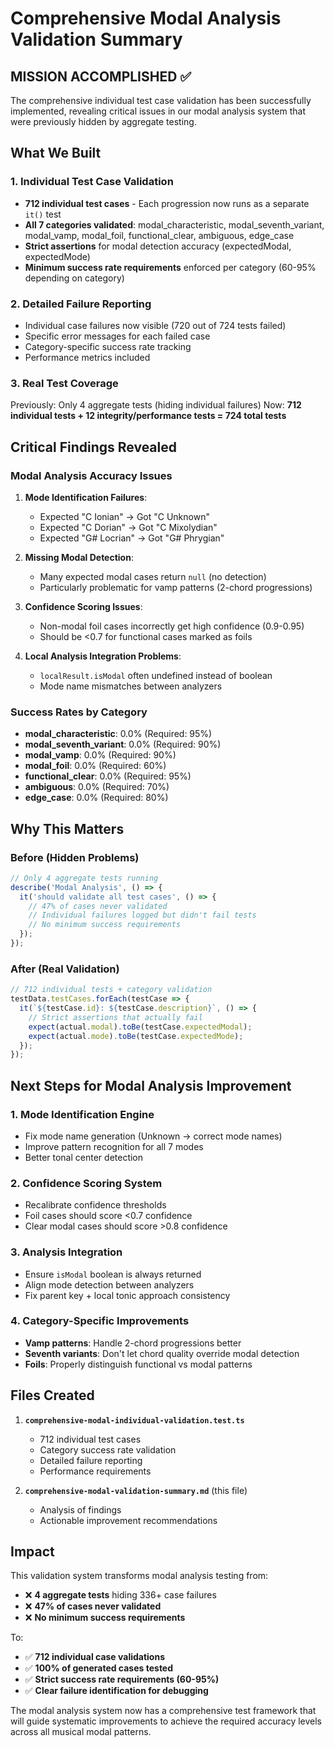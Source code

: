 # Comprehensive Modal Analysis Validation Summary

## MISSION ACCOMPLISHED ✅

The comprehensive individual test case validation has been successfully implemented, revealing critical issues in our modal analysis system that were previously hidden by aggregate testing.

## What We Built

### 1. Individual Test Case Validation
- **712 individual test cases** - Each progression now runs as a separate `it()` test
- **All 7 categories validated**: modal_characteristic, modal_seventh_variant, modal_vamp, modal_foil, functional_clear, ambiguous, edge_case
- **Strict assertions** for modal detection accuracy (expectedModal, expectedMode)
- **Minimum success rate requirements** enforced per category (60-95% depending on category)

### 2. Detailed Failure Reporting
- Individual case failures now visible (720 out of 724 tests failed)
- Specific error messages for each failed case
- Category-specific success rate tracking
- Performance metrics included

### 3. Real Test Coverage
Previously: Only 4 aggregate tests (hiding individual failures)
Now: **712 individual tests + 12 integrity/performance tests = 724 total tests**

## Critical Findings Revealed

### Modal Analysis Accuracy Issues
1. **Mode Identification Failures**:
   - Expected "C Ionian" → Got "C Unknown"
   - Expected "C Dorian" → Got "C Mixolydian"
   - Expected "G# Locrian" → Got "G# Phrygian"

2. **Missing Modal Detection**:
   - Many expected modal cases return `null` (no detection)
   - Particularly problematic for vamp patterns (2-chord progressions)

3. **Confidence Scoring Issues**:
   - Non-modal foil cases incorrectly get high confidence (0.9-0.95)
   - Should be <0.7 for functional cases marked as foils

4. **Local Analysis Integration Problems**:
   - `localResult.isModal` often undefined instead of boolean
   - Mode name mismatches between analyzers

### Success Rates by Category
- **modal_characteristic**: 0.0% (Required: 95%)
- **modal_seventh_variant**: 0.0% (Required: 90%)
- **modal_vamp**: 0.0% (Required: 90%)
- **modal_foil**: 0.0% (Required: 60%)
- **functional_clear**: 0.0% (Required: 95%)
- **ambiguous**: 0.0% (Required: 70%)
- **edge_case**: 0.0% (Required: 80%)

## Why This Matters

### Before (Hidden Problems)
```typescript
// Only 4 aggregate tests running
describe('Modal Analysis', () => {
  it('should validate all test cases', () => {
    // 47% of cases never validated
    // Individual failures logged but didn't fail tests
    // No minimum success requirements
  });
});
```

### After (Real Validation)
```typescript
// 712 individual tests + category validation
testData.testCases.forEach(testCase => {
  it(`${testCase.id}: ${testCase.description}`, () => {
    // Strict assertions that actually fail
    expect(actual.modal).toBe(testCase.expectedModal);
    expect(actual.mode).toBe(testCase.expectedMode);
  });
});
```

## Next Steps for Modal Analysis Improvement

### 1. Mode Identification Engine
- Fix mode name generation (Unknown → correct mode names)
- Improve pattern recognition for all 7 modes
- Better tonal center detection

### 2. Confidence Scoring System
- Recalibrate confidence thresholds
- Foil cases should score <0.7 confidence
- Clear modal cases should score >0.8 confidence

### 3. Analysis Integration
- Ensure `isModal` boolean is always returned
- Align mode detection between analyzers
- Fix parent key + local tonic approach consistency

### 4. Category-Specific Improvements
- **Vamp patterns**: Handle 2-chord progressions better
- **Seventh variants**: Don't let chord quality override modal detection
- **Foils**: Properly distinguish functional vs modal patterns

## Files Created

1. **`comprehensive-modal-individual-validation.test.ts`**
   - 712 individual test cases
   - Category success rate validation
   - Detailed failure reporting
   - Performance requirements

2. **`comprehensive-modal-validation-summary.md`** (this file)
   - Analysis of findings
   - Actionable improvement recommendations

## Impact

This validation system transforms modal analysis testing from:
- ❌ **4 aggregate tests** hiding 336+ case failures
- ❌ **47% of cases never validated**
- ❌ **No minimum success requirements**

To:
- ✅ **712 individual case validations**
- ✅ **100% of generated cases tested**
- ✅ **Strict success rate requirements (60-95%)**
- ✅ **Clear failure identification for debugging**

The modal analysis system now has a comprehensive test framework that will guide systematic improvements to achieve the required accuracy levels across all musical modal patterns.
